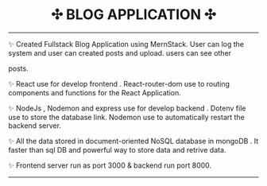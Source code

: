   <div align="center" class="yummy"><h1>✣ BLOG APPLICATION ✣</h1></div>
</p>
<hr>
✨ Created Fullstack Blog Application using MernStack. User can log the system and user can created posts and upload. users can see other 

posts.





✨ React use for develop frontend . React-router-dom use to routing components and functions for the React Application.

✨ NodeJs , Nodemon and express use for develop backend . Dotenv file use to store the database link. Nodemon use to automatically restart the backend server.

✨ All the data stored in document-oriented NoSQL database in mongoDB . It faster than sql DB and powerful way to store data and retrive data.

✨ Frontend server run as port 3000 & backend run port 8000.
<hr>
